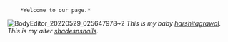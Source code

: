         *Welcome to our page.*
![BodyEditor_20220529_025647978~2](https://user-images.githubusercontent.com/111979254/190562413-4d2e14d2-99f0-4891-99d1-0a9ed8410b52.jpg)
*This is my baby [harshitagrawal](http://harshitagrawal.in/).*
*This is my alter [shadesnsnails](https://singhjyotsna451.wixsite.com/shadesnsnails/).*
